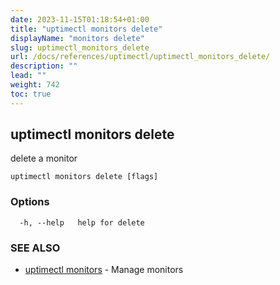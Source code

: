 ```yaml
---
date: 2023-11-15T01:18:54+01:00
title: "uptimectl monitors delete"
displayName: "monitors delete"
slug: uptimectl_monitors_delete
url: /docs/references/uptimectl/uptimectl_monitors_delete/
description: ""
lead: ""
weight: 742
toc: true
---
```

## uptimectl monitors delete

delete a monitor

```
uptimectl monitors delete [flags]
```

### Options

```
  -h, --help   help for delete
```

### SEE ALSO

* [uptimectl monitors](/docs/references/uptimectl/uptimectl_monitors/)	 - Manage monitors

